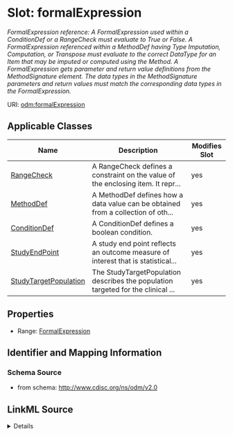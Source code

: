 # Slot: formalExpression


_FormalExpression reference: A FormalExpression used within a ConditionDef or a RangeCheck must evaluate to True or False. A FormalExpression referenced within a MethodDef having Type Imputation, Computation, or Transpose must evaluate to the correct DataType for an Item that may be imputed or computed using the Method. A FormalExpression gets parameter and return value definitions from the MethodSignature element. The data types in the MethodSignature parameters and return values must match the corresponding data types in the FormalExpression._



URI: [odm:formalExpression](http://www.cdisc.org/ns/odm/v2.0/formalExpression)



<!-- no inheritance hierarchy -->




## Applicable Classes

| Name | Description | Modifies Slot |
| --- | --- | --- |
[RangeCheck](RangeCheck.md) | A RangeCheck defines a constraint on the value of the enclosing item. It repr... |  yes  |
[MethodDef](MethodDef.md) | A MethodDef defines how a data value can be obtained from a collection of oth... |  yes  |
[ConditionDef](ConditionDef.md) | A ConditionDef defines a boolean condition. |  yes  |
[StudyEndPoint](StudyEndPoint.md) | A study end point reflects an outcome measure of interest that is statistical... |  yes  |
[StudyTargetPopulation](StudyTargetPopulation.md) | The StudyTargetPopulation describes the population targeted for the clinical ... |  yes  |







## Properties

* Range: [FormalExpression](FormalExpression.md)





## Identifier and Mapping Information







### Schema Source


* from schema: http://www.cdisc.org/ns/odm/v2.0




## LinkML Source

<details>
```yaml
name: formalExpression
description: 'FormalExpression reference: A FormalExpression used within a ConditionDef
  or a RangeCheck must evaluate to True or False. A FormalExpression referenced within
  a MethodDef having Type Imputation, Computation, or Transpose must evaluate to the
  correct DataType for an Item that may be imputed or computed using the Method. A
  FormalExpression gets parameter and return value definitions from the MethodSignature
  element. The data types in the MethodSignature parameters and return values must
  match the corresponding data types in the FormalExpression.'
from_schema: http://www.cdisc.org/ns/odm/v2.0
rank: 1000
identifier: false
alias: formalExpression
domain_of:
- RangeCheck
- MethodDef
- ConditionDef
- StudyEndPoint
- StudyTargetPopulation
range: FormalExpression

```
</details>